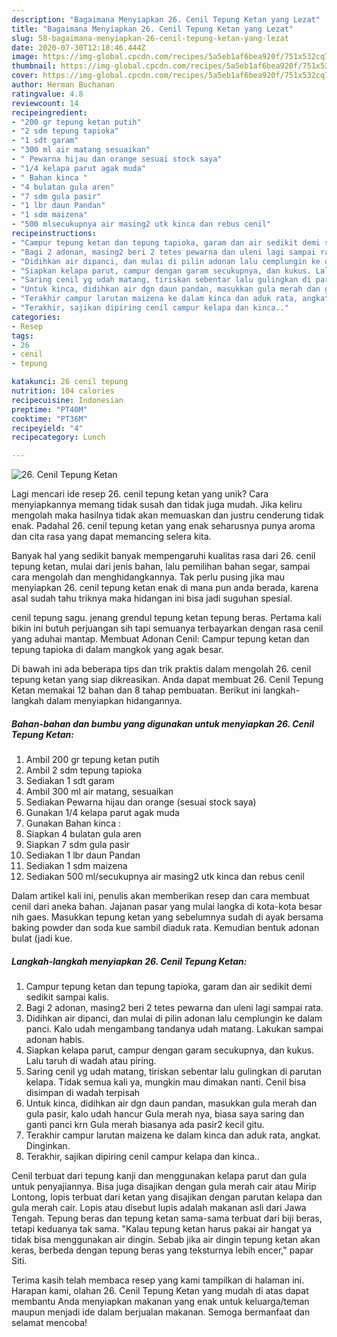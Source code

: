 ```yaml
---
description: "Bagaimana Menyiapkan 26. Cenil Tepung Ketan yang Lezat"
title: "Bagaimana Menyiapkan 26. Cenil Tepung Ketan yang Lezat"
slug: 58-bagaimana-menyiapkan-26-cenil-tepung-ketan-yang-lezat
date: 2020-07-30T12:18:46.444Z
image: https://img-global.cpcdn.com/recipes/5a5eb1af6bea920f/751x532cq70/26-cenil-tepung-ketan-foto-resep-utama.jpg
thumbnail: https://img-global.cpcdn.com/recipes/5a5eb1af6bea920f/751x532cq70/26-cenil-tepung-ketan-foto-resep-utama.jpg
cover: https://img-global.cpcdn.com/recipes/5a5eb1af6bea920f/751x532cq70/26-cenil-tepung-ketan-foto-resep-utama.jpg
author: Herman Buchanan
ratingvalue: 4.8
reviewcount: 14
recipeingredient:
- "200 gr tepung ketan putih"
- "2 sdm tepung tapioka"
- "1 sdt garam"
- "300 ml air matang sesuaikan"
- " Pewarna hijau dan orange sesuai stock saya"
- "1/4 kelapa parut agak muda"
- " Bahan kinca "
- "4 bulatan gula aren"
- "7 sdm gula pasir"
- "1 lbr daun Pandan"
- "1 sdm maizena"
- "500 mlsecukupnya air masing2 utk kinca dan rebus cenil"
recipeinstructions:
- "Campur tepung ketan dan tepung tapioka, garam dan air sedikit demi sedikit sampai kalis."
- "Bagi 2 adonan, masing2 beri 2 tetes pewarna dan uleni lagi sampai rata."
- "Didihkan air dipanci, dan mulai di pilin adonan lalu cemplungin ke dalam panci. Kalo udah mengambang tandanya udah matang. Lakukan sampai adonan habis."
- "Siapkan kelapa parut, campur dengan garam secukupnya, dan kukus. Lalu taruh di wadah atau piring."
- "Saring cenil yg udah matang, tiriskan sebentar lalu gulingkan di parutan kelapa. Tidak semua kali ya, mungkin mau dimakan nanti. Cenil bisa disimpan di wadah terpisah"
- "Untuk kinca, didihkan air dgn daun pandan, masukkan gula merah dan gula pasir, kalo udah hancur Gula merah nya, biasa saya saring dan ganti panci krn Gula merah biasanya ada pasir2 kecil gitu."
- "Terakhir campur larutan maizena ke dalam kinca dan aduk rata, angkat. Dinginkan."
- "Terakhir, sajikan dipiring cenil campur kelapa dan kinca.."
categories:
- Resep
tags:
- 26
- cenil
- tepung

katakunci: 26 cenil tepung 
nutrition: 104 calories
recipecuisine: Indonesian
preptime: "PT40M"
cooktime: "PT36M"
recipeyield: "4"
recipecategory: Lunch

---
```



![26. Cenil Tepung Ketan](https://img-global.cpcdn.com/recipes/5a5eb1af6bea920f/751x532cq70/26-cenil-tepung-ketan-foto-resep-utama.jpg)

Lagi mencari ide resep 26. cenil tepung ketan yang unik? Cara menyiapkannya memang tidak susah dan tidak juga mudah. Jika keliru mengolah maka hasilnya tidak akan memuaskan dan justru cenderung tidak enak. Padahal 26. cenil tepung ketan yang enak seharusnya punya aroma dan cita rasa yang dapat memancing selera kita.

Banyak hal yang sedikit banyak mempengaruhi kualitas rasa dari 26. cenil tepung ketan, mulai dari jenis bahan, lalu pemilihan bahan segar, sampai cara mengolah dan menghidangkannya. Tak perlu pusing jika mau menyiapkan 26. cenil tepung ketan enak di mana pun anda berada, karena asal sudah tahu triknya maka hidangan ini bisa jadi suguhan spesial.

cenil tepung sagu. jenang grendul tepung ketan tepung beras. Pertama kali bikin ini butuh perjuangan sih tapi semuanya terbayarkan dengan rasa cenil yang aduhai mantap. Membuat Adonan Cenil: Campur tepung ketan dan tepung tapioka di dalam mangkok yang agak besar.


Di bawah ini ada beberapa tips dan trik praktis dalam mengolah 26. cenil tepung ketan yang siap dikreasikan. Anda dapat membuat 26. Cenil Tepung Ketan memakai 12 bahan dan 8 tahap pembuatan. Berikut ini langkah-langkah dalam menyiapkan hidangannya.

<!--inarticleads1-->

##### Bahan-bahan dan bumbu yang digunakan untuk menyiapkan 26. Cenil Tepung Ketan:

1. Ambil 200 gr tepung ketan putih
1. Ambil 2 sdm tepung tapioka
1. Sediakan 1 sdt garam
1. Ambil 300 ml air matang, sesuaikan
1. Sediakan  Pewarna hijau dan orange (sesuai stock saya)
1. Gunakan 1/4 kelapa parut agak muda
1. Gunakan  Bahan kinca :
1. Siapkan 4 bulatan gula aren
1. Siapkan 7 sdm gula pasir
1. Sediakan 1 lbr daun Pandan
1. Sediakan 1 sdm maizena
1. Sediakan 500 ml/secukupnya air masing2 utk kinca dan rebus cenil


Dalam artikel kali ini, penulis akan memberikan resep dan cara membuat cenil dari aneka bahan. Jajanan pasar yang mulai langka di kota-kota besar nih gaes. Masukkan tepung ketan yang sebelumnya sudah di ayak bersama baking powder dan soda kue sambil diaduk rata. Kemudian bentuk adonan bulat (jadi kue. 

<!--inarticleads2-->

##### Langkah-langkah menyiapkan 26. Cenil Tepung Ketan:

1. Campur tepung ketan dan tepung tapioka, garam dan air sedikit demi sedikit sampai kalis.
1. Bagi 2 adonan, masing2 beri 2 tetes pewarna dan uleni lagi sampai rata.
1. Didihkan air dipanci, dan mulai di pilin adonan lalu cemplungin ke dalam panci. Kalo udah mengambang tandanya udah matang. Lakukan sampai adonan habis.
1. Siapkan kelapa parut, campur dengan garam secukupnya, dan kukus. Lalu taruh di wadah atau piring.
1. Saring cenil yg udah matang, tiriskan sebentar lalu gulingkan di parutan kelapa. Tidak semua kali ya, mungkin mau dimakan nanti. Cenil bisa disimpan di wadah terpisah
1. Untuk kinca, didihkan air dgn daun pandan, masukkan gula merah dan gula pasir, kalo udah hancur Gula merah nya, biasa saya saring dan ganti panci krn Gula merah biasanya ada pasir2 kecil gitu.
1. Terakhir campur larutan maizena ke dalam kinca dan aduk rata, angkat. Dinginkan.
1. Terakhir, sajikan dipiring cenil campur kelapa dan kinca..


Cenil terbuat dari tepung kanji dan menggunakan kelapa parut dan gula untuk penyajiannya. Bisa juga disajikan dengan gula merah cair atau Mirip Lontong, lopis terbuat dari ketan yang disajikan dengan parutan kelapa dan gula merah cair. Lopis atau disebut lupis adalah makanan asli dari Jawa Tengah. Tepung beras dan tepung ketan sama-sama terbuat dari biji beras, tetapi keduanya tak sama. &#34;Kalau tepung ketan harus pakai air hangat ya tidak bisa menggunakan air dingin. Sebab jika air dingin tepung ketan akan keras, berbeda dengan tepung beras yang teksturnya lebih encer,&#34; papar Siti. 

Terima kasih telah membaca resep yang kami tampilkan di halaman ini. Harapan kami, olahan 26. Cenil Tepung Ketan yang mudah di atas dapat membantu Anda menyiapkan makanan yang enak untuk keluarga/teman maupun menjadi ide dalam berjualan makanan. Semoga bermanfaat dan selamat mencoba!
